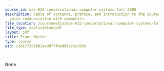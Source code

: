 ```yaml
---
course_id: mas-632-conversational-computer-systems-fall-2008
description: Table of contents, preface, and introduction to the course textbook on
  voice communication with computers.
file_location: /coursemedia/mas-632-conversational-computer-systems-fall-2008/c38177262b01eed0f7f9ad95e7ccc668_schmandt_intro.pdf
file_type: application/pdf
layout: pdf
title: Front Matter
type: course
uid: c38177262b01eed0f7f9ad95e7ccc668

---
```

None